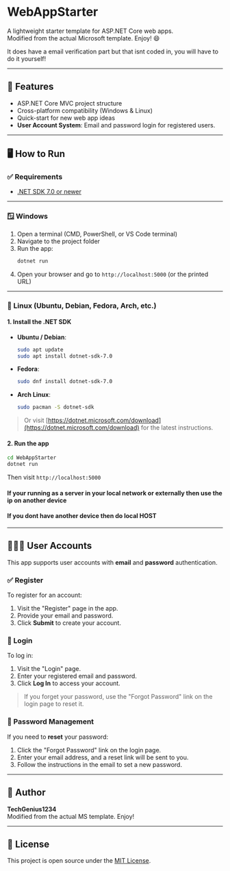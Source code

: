 # WebAppStarter

A lightweight starter template for ASP.NET Core web apps.  
Modified from the actual Microsoft template. Enjoy! 😄

It does have a email verification part but that isnt coded in,
you will have to do it yourself!

---

## 🚀 Features

- ASP.NET Core MVC project structure  
- Cross-platform compatibility (Windows & Linux)  
- Quick-start for new web app ideas  
- **User Account System**: Email and password login for registered users.

---

## 🖥️ How to Run

### ✅ Requirements

- [.NET SDK 7.0 or newer](https://dotnet.microsoft.com/en-us/download)

---

### 🪟 Windows

1. Open a terminal (CMD, PowerShell, or VS Code terminal)
2. Navigate to the project folder  
3. Run the app:
   ```bash
   dotnet run
   ```
4. Open your browser and go to `http://localhost:5000` (or the printed URL)

---

### 🐧 Linux (Ubuntu, Debian, Fedora, Arch, etc.)

#### 1. Install the .NET SDK

- **Ubuntu / Debian**:
  ```bash
  sudo apt update
  sudo apt install dotnet-sdk-7.0
  ```

- **Fedora**:
  ```bash
  sudo dnf install dotnet-sdk-7.0
  ```

- **Arch Linux**:
  ```bash
  sudo pacman -S dotnet-sdk
  ```

> Or visit [https://dotnet.microsoft.com/download](https://dotnet.microsoft.com/download) for the latest instructions.

#### 2. Run the app

```bash
cd WebAppStarter
dotnet run
```

Then visit `http://localhost:5000`
#### If your running as a server in your local network or externally then use the ip on another device
#### If you dont have another device then do local HOST

---

## 🧑‍🤝‍🧑 User Accounts

This app supports user accounts with **email** and **password** authentication.

### ✅ Register

To register for an account:
1. Visit the "Register" page in the app.
2. Provide your email and password.
3. Click **Submit** to create your account.

### 🔐 Login

To log in:
1. Visit the "Login" page.
2. Enter your registered email and password.
3. Click **Log In** to access your account.

> If you forget your password, use the "Forgot Password" link on the login page to reset it.

### 🔄 Password Management

If you need to **reset** your password:
1. Click the "Forgot Password" link on the login page.
2. Enter your email address, and a reset link will be sent to you.
3. Follow the instructions in the email to set a new password.

---

## 🙌 Author

**TechGenius1234**  
Modified from the actual MS template. Enjoy!

---

## 📜 License

This project is open source under the [MIT License](LICENSE).
```
